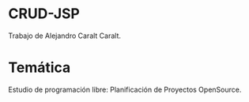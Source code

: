 # CRUD-JSP
Trabajo de Alejandro Caralt Caralt.
# Temática
Estudio de programación libre: Planificación de Proyectos OpenSource.

